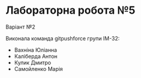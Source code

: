 ﻿# Лабораторна робота №5
Варіант №2

Виконала команда gitpushforce групи ІМ-32:
- Вахніна Юліанна
- Каліберда Антон
- Кулик Дмитро
- Самойленко Марія
